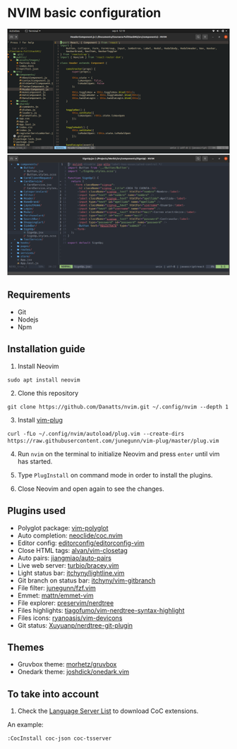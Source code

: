 # NVIM basic configuration 

![ScreenShot](doc/gruvbox01.png)
![ScreenShot](doc/onedark01.png)

## Requirements
- Git
- Nodejs
- Npm

## Installation guide
1. Install Neovim
```
sudo apt install neovim
```

2. Clone this repository
```
git clone https://github.com/Danatts/nvim.git ~/.config/nvim --depth 1
```

3. Install [vim-plug](https://github.com/junegunn/vim-plug)
```
curl -fLo ~/.config/nvim/autoload/plug.vim --create-dirs https://raw.githubusercontent.com/junegunn/vim-plug/master/plug.vim
```

4. Run `nvim` on the terminal to initialize Neovim and press `enter` until vim has started. 

5. Type `PlugInstall` on command mode in order to install the plugins.

6. Close Neovim and open again to see the changes.

## Plugins used
- Polyglot package: [vim-polyglot](https://github.com/sheerun/vim-polyglot)
- Auto completion: [neoclide/coc.nvim](https://github.com/neoclide/coc.nvim)
- Editor config: [editorconfig/editorconfig-vim](https://github.com/editorconfig/editorconfig-vim)
- Close HTML tags: [alvan/vim-closetag](https://github.com/alvan/vim-closetag)
- Auto pairs: [jiangmiao/auto-pairs](https://github.com/jiangmiao/auto-pairs)
- Live web server: [turbio/bracey.vim](https://github.com/turbio/bracey.vim)
- Light status bar: [itchyny/lightline.vim](https://github.com/itchyny/lightline.vim)
- Git branch on status bar: [ itchyny/vim-gitbranch](https://github.com/itchyny/vim-gitbranch)
- File filter: [junegunn/fzf.vim](https://github.com/junegunn/fzf.vim)
- Emmet: [mattn/emmet-vim](https://github.com/mattn/emmet-vim)
- File explorer: [preservim/nerdtree](https://github.com/preservim/nerdtree)
- Files highlights: [tiagofumo/vim-nerdtree-syntax-highlight](https://github.com/tiagofumo/vim-nerdtree-syntax-highlight)
- Files icons: [ryanoasis/vim-devicons](https://github.com/ryanoasis/vim-devicons)
- Git status: [Xuyuanp/nerdtree-git-plugin](https://github.com/Xuyuanp/nerdtree-git-plugin)

## Themes
- Gruvbox theme: [morhetz/gruvbox](https://github.com/morhetz/gruvbox)
- Onedark theme: [joshdick/onedark.vim](https://github.com/joshdick/onedark.vim)

## To take into account
1. Check the [Language Server List](https://github.com/neoclide/coc.nvim/wiki/Language-servers) to download CoC extensions.

An example:

```
:CocInstall coc-json coc-tsserver
```
